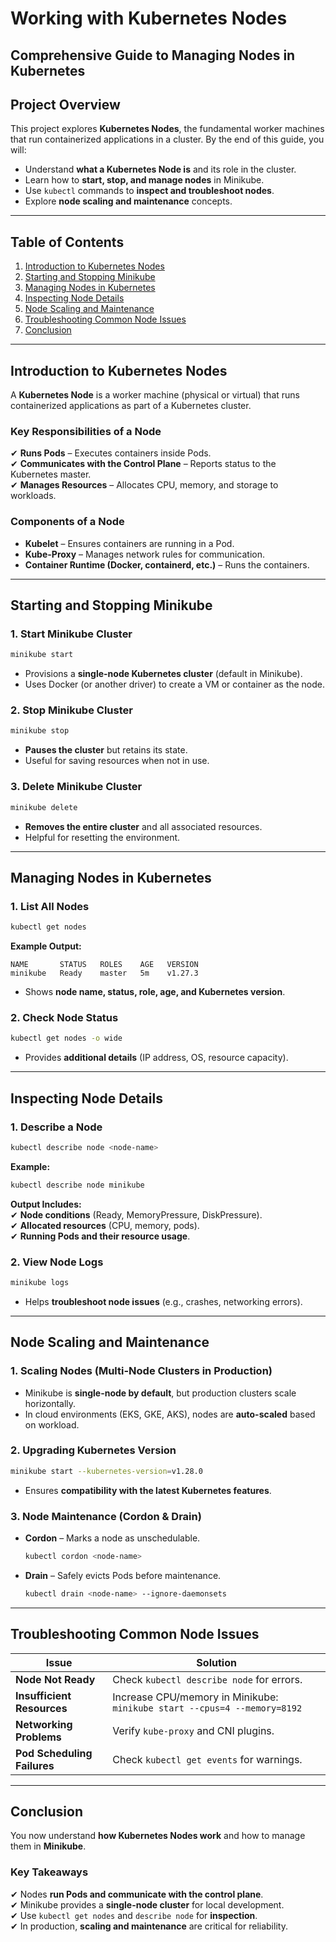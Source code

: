 # **Working with Kubernetes Nodes**  
## **Comprehensive Guide to Managing Nodes in Kubernetes**  

## **Project Overview**  
This project explores **Kubernetes Nodes**, the fundamental worker machines that run containerized applications in a cluster. By the end of this guide, you will:  
- Understand **what a Kubernetes Node is** and its role in the cluster.  
- Learn how to **start, stop, and manage nodes** in Minikube.  
- Use `kubectl` commands to **inspect and troubleshoot nodes**.  
- Explore **node scaling and maintenance** concepts.  

---

## **Table of Contents**  
1. [Introduction to Kubernetes Nodes](#introduction-to-kubernetes-nodes)  
2. [Starting and Stopping Minikube](#starting-and-stopping-minikube)  
3. [Managing Nodes in Kubernetes](#managing-nodes-in-kubernetes)  
4. [Inspecting Node Details](#inspecting-node-details)  
5. [Node Scaling and Maintenance](#node-scaling-and-maintenance)  
6. [Troubleshooting Common Node Issues](#troubleshooting-common-node-issues)  
7. [Conclusion](#conclusion)  

---

## **Introduction to Kubernetes Nodes**  
A **Kubernetes Node** is a worker machine (physical or virtual) that runs containerized applications as part of a Kubernetes cluster.  

### **Key Responsibilities of a Node**  
✔ **Runs Pods** – Executes containers inside Pods.  
✔ **Communicates with the Control Plane** – Reports status to the Kubernetes master.  
✔ **Manages Resources** – Allocates CPU, memory, and storage to workloads.  

### **Components of a Node**  
- **Kubelet** – Ensures containers are running in a Pod.  
- **Kube-Proxy** – Manages network rules for communication.  
- **Container Runtime (Docker, containerd, etc.)** – Runs the containers.  

---

## **Starting and Stopping Minikube**  

### **1. Start Minikube Cluster**  
```bash
minikube start
```
- Provisions a **single-node Kubernetes cluster** (default in Minikube).  
- Uses Docker (or another driver) to create a VM or container as the node.  

### **2. Stop Minikube Cluster**  
```bash
minikube stop
```
- **Pauses the cluster** but retains its state.  
- Useful for saving resources when not in use.  

### **3. Delete Minikube Cluster**  
```bash
minikube delete
```
- **Removes the entire cluster** and all associated resources.  
- Helpful for resetting the environment.  

---

## **Managing Nodes in Kubernetes**  

### **1. List All Nodes**  
```bash
kubectl get nodes
```
**Example Output:**  
```
NAME       STATUS   ROLES    AGE   VERSION  
minikube   Ready    master   5m    v1.27.3  
```
- Shows **node name, status, role, age, and Kubernetes version**.  

### **2. Check Node Status**  
```bash
kubectl get nodes -o wide
```
- Provides **additional details** (IP address, OS, resource capacity).  

---

## **Inspecting Node Details**  

### **1. Describe a Node**  
```bash
kubectl describe node <node-name>
```
**Example:**  
```bash
kubectl describe node minikube
```
**Output Includes:**  
✔ **Node conditions** (Ready, MemoryPressure, DiskPressure).  
✔ **Allocated resources** (CPU, memory, pods).  
✔ **Running Pods and their resource usage**.  

### **2. View Node Logs**  
```bash
minikube logs
```
- Helps **troubleshoot node issues** (e.g., crashes, networking errors).  

---

## **Node Scaling and Maintenance**  

### **1. Scaling Nodes (Multi-Node Clusters in Production)**  
- Minikube is **single-node by default**, but production clusters scale horizontally.  
- In cloud environments (EKS, GKE, AKS), nodes are **auto-scaled** based on workload.  

### **2. Upgrading Kubernetes Version**  
```bash
minikube start --kubernetes-version=v1.28.0
```
- Ensures **compatibility with the latest Kubernetes features**.  

### **3. Node Maintenance (Cordon & Drain)**  
- **Cordon** – Marks a node as unschedulable.  
  ```bash
  kubectl cordon <node-name>
  ```
- **Drain** – Safely evicts Pods before maintenance.  
  ```bash
  kubectl drain <node-name> --ignore-daemonsets
  ```

---

## **Troubleshooting Common Node Issues**  

| **Issue** | **Solution** |  
|-----------|-------------|  
| **Node Not Ready** | Check `kubectl describe node` for errors. |  
| **Insufficient Resources** | Increase CPU/memory in Minikube: `minikube start --cpus=4 --memory=8192` |  
| **Networking Problems** | Verify `kube-proxy` and CNI plugins. |  
| **Pod Scheduling Failures** | Check `kubectl get events` for warnings. |  

---

## **Conclusion**  
You now understand **how Kubernetes Nodes work** and how to manage them in **Minikube**.  

### **Key Takeaways**  
✔ Nodes **run Pods and communicate with the control plane**.  
✔ Minikube provides a **single-node cluster** for local development.  
✔ Use `kubectl get nodes` and `describe node` for **inspection**.  
✔ In production, **scaling and maintenance** are critical for reliability.  

